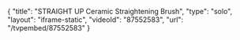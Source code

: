 {
    "title": "STRAIGHT UP Ceramic Straightening Brush",
    "type": "solo",
    "layout": "iframe-static",
    "videoId": "87552583",
    "url": "\/tvpembed\/87552583"
}